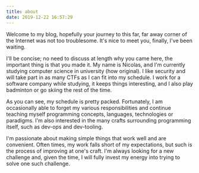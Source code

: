 ```yaml
---
title: about
date: 2019-12-22 16:57:29
---
```


Welcome to my blog, hopefully your journey to this far, far away corner of
the Internet was not too troublesome. It's nice to meet you, finally, I've
been waiting.

I'll be concise; no need to discuss at length why you came here, the important
thing is that you made it. My name is Nicolas, and I'm currently studying
computer science in university (how original). I like security and will take
part in as many CTFs as I can fit into my schedule. I work for a software
company while studying, it keeps things interesting, and I also play badminton
or go skiing the rest of the time.

As you can see, my schedule is pretty packed. Fortunately, I am occasionally
able to forget my various responsibilities and continue teaching myself programming
concepts, languages, technologies or paradigms. I'm also interested in the many
crafts surrounding programming itself, such as dev-ops and dev-tooling.

I'm passionate about making simple things that work well and are convenient.
Often times, my work falls short of my expectations, but such is the process of
improving at one's craft. I'm always looking for a new challenge and, given the
time, I will fully invest my energy into trying to solve one such challenge.
